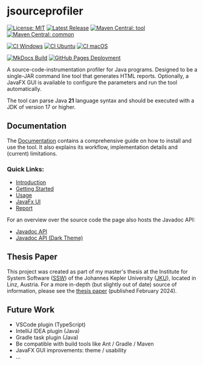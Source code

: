 # jsourceprofiler

[![License: MIT](https://img.shields.io/badge/license-MIT-blue.svg)](https://github.com/matwoess/jsourceprofiler/blob/main/LICENSE)
[![Latest Release](https://img.shields.io/github/v/release/matwoess/jsourceprofiler)](https://github.com/matwoess/jsourceprofiler/releases/latest)
[![Maven Central: tool](https://img.shields.io/maven-central/v/org.matwoess/jsourceprofiler-tool?label=maven-central%3A%20tool)](https://central.sonatype.com/artifact/org.matwoess/jsourceprofiler-tool)
[![Maven Central: common](https://img.shields.io/maven-central/v/org.matwoess/jsourceprofiler-common?label=maven-central%3A%20common)](https://central.sonatype.com/artifact/org.matwoess/jsourceprofiler-common)

[![CI Windows](https://github.com/matwoess/jsourceprofiler/actions/workflows/CI-windows.yml/badge.svg)](https://github.com/matwoess/jsourceprofiler/actions/workflows/CI-windows.yml)
[![CI Ubuntu](https://github.com/matwoess/jsourceprofiler/actions/workflows/CI-ubuntu.yml/badge.svg)](https://github.com/matwoess/jsourceprofiler/actions/workflows/CI-ubuntu.yml)
[![CI macOS](https://github.com/matwoess/jsourceprofiler/actions/workflows/CI-macos.yml/badge.svg)](https://github.com/matwoess/jsourceprofiler/actions/workflows/CI-macos.yml)

[![MkDocs Build](https://github.com/matwoess/jsourceprofiler/actions/workflows/docs.yml/badge.svg)](https://github.com/matwoess/jsourceprofiler/actions/workflows/docs.yml)
[![GitHub Pages Deployment](https://img.shields.io/github/deployments/matwoess/jsourceprofiler/github-pages?label=GitHub%20Pages%20Deployment)](https://matwoess.github.io/jsourceprofiler/)

A source-code-instrumentation profiler for Java programs.
Designed to be a single-JAR command line tool that generates HTML reports. 
Optionally, a JavaFX GUI is available to configure the parameters and run the tool automatically.

The tool can parse Java **21** language syntax and should be executed with a JDK of version 17 or higher.

## Documentation

The [Documentation](https://matwoess.github.io/jsourceprofiler)
contains a comprehensive guide on how to install and use the tool.
It also explains its workflow, implementation details and (current) limitations.

### Quick Links:
- [Introduction](https://matwoess.github.io/jsourceprofiler/)
- [Getting Started](https://matwoess.github.io/jsourceprofiler/getting-started)
- [Usage](https://matwoess.github.io/jsourceprofiler/usage)
- [JavaFx UI](https://matwoess.github.io/jsourceprofiler/fxui)
- [Report](https://matwoess.github.io/jsourceprofiler/report)

For an overview over the source code the page also hosts the Javadoc API:

- [Javadoc API](https://matwoess.github.io/jsourceprofiler/docs/api)
- [Javadoc API (Dark Theme)](https://matwoess.github.io/jsourceprofiler/darkdocs/api)

## Thesis Paper

This project was created as part of my master's thesis at the Institute for System Software ([SSW](https://ssw.jku.at/))
of the Johannes Kepler University ([JKU](https://www.jku.at/)), located in Linz, Austria.
For a more in-depth (but slightly out of date) source of information, please see the [thesis paper](https://ssw.jku.at/Teaching/MasterTheses/JavaProfiler/Thesis.pdf)
(published February 2024).

## Future Work

- VSCode plugin (TypeScript)
- IntelliJ IDEA plugin (Java)
- Gradle task plugin (Java)
- Be compatible with build tools like Ant / Gradle / Maven
- JavaFX GUI improvements: theme / usability
- ...
